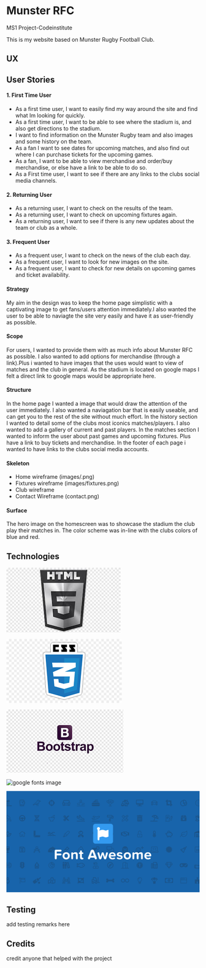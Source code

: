 # **Munster RFC**

MS1 Project-Codeinstitute

This is my website based on Munster Rugby Football Club.

## **UX**

## User Stories

#### 1. First Time User

- As a first time user, I want to easily find my way around the site and find what Im looking for quickly.
- As a first time user, I want to be able to see where the stadium is, and also get directions to the stadium.
- I want to find information on the Munster Rugby team and also images and some history on the team.
- As a fan I want to see dates for upcoming matches, and also find out where I can purchase tickets for the upcoming games.
- As a fan, I want to be able to view merchandise and order/buy merchandise, or else have a link to be able to do so.
- As a First time user, I want to see if there are any links to the clubs social media channels.


#### 2. Returning User

- As a returning user, I want to check on the results of the team.
- As a returning user, I want to check on upcoming fixtures again.
- As a returning user, I want to see if there is any new updates about the team or club as a whole.


#### 3. Frequent User

- As a frequent user, I want to check on the news of the club each day.
- As a frequent user, I want to look for new images on the site.
- As a frequent user, I want to check for new details on upcoming games and ticket availability.

#### Strategy

My aim in the design was to keep the home page simplistic with a captivating image to get fans/users attention
immediately.I also wanted the user to be able to naviagte the site very easily and have it as user-friendly as possible.

#### Scope

For users, I wanted to provide them with as much info about Munster RFC as possible.
I also wanted to add options for merchandise (through a link).Plus i wanted to have images that the uses would
want to view of matches and the club in general. As the stadium is located on google maps I felt a direct link to google
maps would be appropriate here.

#### Structure

In the home page I wanted a image that would draw the attention of the user immediately. I also wanted a naviagation bar that is easily useable,
and can get you to the rest of the site without much effort.
In the history section I wanted to detail some of the clubs most iconics matches/players.
I also wanted to add a gallery of current and past players.
In the matches section I wanted to inform the user about past games and upcoming fixtures.
Plus have a link to buy tickets and merchandise. 
In the footer of each page i wanted to have links to the clubs social media accounts.

#### Skeleton

- Home wireframe (images/.png)
- Fixtures wireframe (images/fixtures.png)
- Club wireframe 
- Contact Wireframe (contact.png)

#### Surface

The hero image on the homescreen was to showcase the stadium
the club play their matches in. The color scheme was in-line 
with the clubs colors of blue and red.

## **Technologies**

 ![html image](assets/images//html.jpg?raw=true "HTML")

 ![css image](assets/images//css.png?raw=true "CSS")

 ![bootstrap image](assets/images//bootstrap.png?raw=true "BOOTSTRAP")

 ![google fonts image](assets/images//google-fonts.png?raw=true "GOOGLE FONTS")

 ![font awesome image](assets/images//font-awesome.png?raw=true "FONT AWESOME")

## **Testing**

add testing remarks here

## **Credits**

credit anyone that helped with the project






